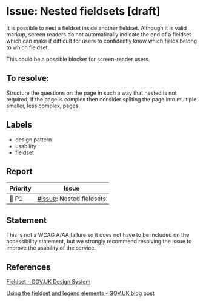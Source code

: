 # Issue: Nested fieldsets [draft]

It is possible to nest a fieldset inside another fieldset. Although it is valid markup, screen readers do not automatically indicate the end of a fieldset which can make if difficult for users to confidently know which fields belong to which fieldset.

This could be a possible blocker for screen-reader users.

## To resolve:

Structure the questions on the page in such a way that nested is not required, if the page is complex then consider spilting the page into multiple smaller, less complex, pages.

## Labels

* design pattern
* usability
* fieldset

## Report

| Priority | Issue |
| -------- | ----- |
| 🔴 P1     | [#issue](): Nested fieldsets |

## Statement

This is not a WCAG A/AA failure so it does not have to be included on the accessibility statement, but we strongly recommend resolving the issue to improve the usability of the service.
## References

[Fieldset - GOV.UK Design System](https://design-system.service.gov.uk/components/fieldset/)

[Using the fieldset and legend elements - GOV.UK blog post](https://accessibility.blog.gov.uk/2016/07/22/using-the-fieldset-and-legend-elements/)
